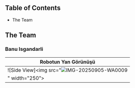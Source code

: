Table of Contents
-----------------------------------------------------------------------------------------------------------------------------------------------------------------------------------
- The Team


The Team
-----------------------------------------------------------------------------------------------------------------------------------------------------------------------
### Banu Isgandarli

 | Robotun Yan Görünüşü |
|----------------------|
| ![Side View]<img src="![IMG-20250905-WA0009](https://github.com/user-attachments/assets/8a86be74-144c-4fbc-8223-e027174d2660)
" width="250"> |
